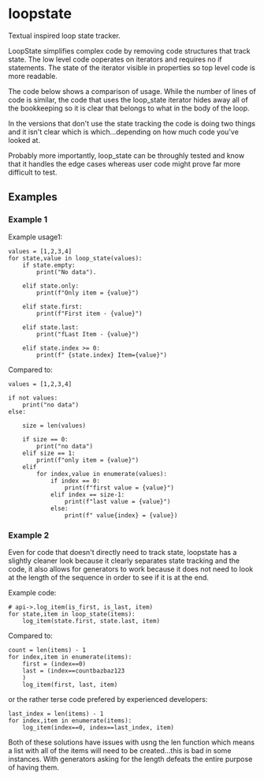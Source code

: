 # loopstate
Textual inspired loop state tracker.

LoopState simplifies complex code by removing code structures that track state.
The low level code ooperates on iterators and requires no if statements. The
state of the iterator visible in properties so top level code is more readable.

The code below shows a comparison of usage.  While the number of lines of code
is similar, the code that uses the loop_state iterator hides away all of the
bookkeeping so it is clear that belongs to what in the body of the loop.

In the versions that don't use the state tracking the code is doing two things
and it isn't clear which is which...depending on how much code you've looked at.

Probably more importantly, loop_state can be throughly tested and know that
it handles the edge cases whereas user code might prove far more difficult to
test.


## Examples
### Example 1
Example usage1:

    values = [1,2,3,4]
    for state,value in loop_state(values):
        if state.empty:
            print("No data").

        elif state.only:
            print(f"Only item = {value}")

        elif state.first:
            print(f"First item - {value}")

        elif state.last:
            print("fLast Item - {value}")

        elif state.index >= 0:
            print(f" {state.index} Item={value}")

Compared to:

    values = [1,2,3,4]

    if not values:
        print("no data")
    else:

        size = len(values)

        if size == 0:
            print("no data")
        elif size == 1:
            print(f"only item = {value}")
        elif
            for index,value in enumerate(values):
                if index == 0:
                    print(f"first value = {value}")
                elif index == size-1:
                    print(f"last value = {value}")
                else:
                    print(f" value{index} = {value})

### Example 2

Even for code that doesn't directly need to track state,
loopstate has a slightly cleaner look because it clearly
separates state tracking and the code, it also allows for
generators to work because it does not need to look at the
length of the sequence in order to see if it is at the end.

Example code:

    # api->.log_item(is_first, is_last, item)
    for state,item in loop_state(items):
        log_item(state.first, state.last, item)

Compared to:

    count = len(items) - 1
    for index,item in enumerate(items):
        first = (index==0)
        last = (index==countbazbaz123
        )
        log_item(first, last, item)

or the rather terse code prefered by experienced developers:

    last_index = len(items) - 1
    for index,item in enumerate(items):
        log_item(index==0, index==last_index, item)

Both of these solutions have issues with usng the len function which
means a list with all of the items will need to be created...this is
bad in some instances. With generators asking for the length defeats
the entire purpose of having them.


